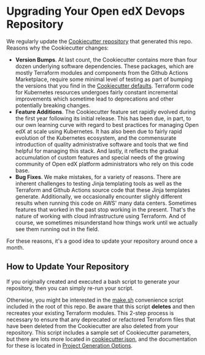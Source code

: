# Upgrading Your Open edX Devops Repository

We regularly update the [Cookiecutter repository](https://github.com/cookiecutter-openedx/cookiecutter-openedx-devops) that generated this repo. Reasons why the Cookiecutter changes:

- **Version Bumps**. At last count, the Cookiecutter contains more than four dozen underlying software dependencies. These packages, which are mostly Terraform modules and components from the Github Actions Marketplace, require some minimal level of testing as part of bumping the versions that you find in the [Cookiecutter defaults](https://github.com/cookiecutter-openedx/cookiecutter-openedx-devops/blob/main/cookiecutter.json). Terraform code for Kubernetes resources undergoes fairly constant incremental improvements which sometime lead to deprecations and other potentially breaking changes.
- **Feature Additions**. The Cookiecutter feature set rapidly evolved during the first year following its initial release. This has been due, in part, to our own learning curve with regard to best practices for managing Open edX at scale using Kubernetes. It has also been due to fairly rapid evolution of the Kubernetes ecosystem, and the commensurate introduction of quality administrative software and tools that we find helpful for managing this stack. And lastly, it reflects the gradual accumulation of custom features and special needs of the growing community of Open edX platform administrators who rely on this code base.
- **Bug Fixes**. We make mistakes, for a variety of reasons. There are inherent challenges to testing Jinja templating tools as well as the Terraform and Github Actions source code that these Jinja templates generate. Additionally, we occasionally encounter slighly different results when running this code on AWS' many data centers. Sometimes features that worked in the past stop working in the present. That's the nature of working with cloud infrastructure using Terraform. And of course, we sometimes misunderstand how things work until we actually see them running out in the field.

For these reasons, it's a good idea to update your repository around once a month.

## How to Update Your Repository

If you originally created and executed a bash script to generate your repository, then you can simply re-run your script.

Otherwise, you might be interested in the [make.sh](../make.sh) convenience script included in the root of this repo. Be aware that this script **deletes** and then recreates your existing Terraform modules. This 2-step process is necessary to ensure that any deprecated or refactored Terraform files that have been deleted from the Cookiecutter are also deleted from your repository. This script includes a sample set of Cookiecutter parameters, but there are lots more located in [cookiecutter.json](https://github.com/cookiecutter-openedx/cookiecutter-openedx-devops/blob/main/cookiecutter.json), and the documentation for these is located in [Project Generation Options](https://github.com/cookiecutter-openedx/cookiecutter-openedx-devops/blob/main/doc/README.rst).
